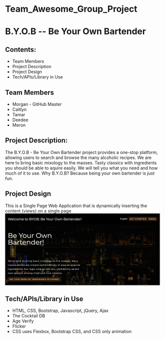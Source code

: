 # Team_Awesome_Group_Project

# B.Y.O.B -- Be Your Own Bartender

## Contents:
- Team Members
- Project Description
- Project Design
- Tech/APIs/Library in Use

## Team Members
- Morgan  - GitHub Master
- Caitlyn
- Tamar
- Deedee
- Meron

## Project Description:
The B.Y.O.B - Be Your Own Bartender project provides a one-stop platform, allowing users to search and browse the many alcoholic recipes. We are here to bring basic mixology to the masses.  Tasty classics with ingredients you should be able to aquire easily. We will tell you what you need and how much of it to use.
Why B.Y.O.B? Because being your own bartender is just fun.

## Project Design
This is a Single Page Web Application that is dynamically inserting the content (views) on a single page
![](images/byob-screenshot.png)

## Tech/APIs/Library in Use
- HTML, CSS, Bootstrap, Javascript, jQuery, Ajax 
- The Cocktail DB 
- Age Verify
- Flicker
- CSS uses Flexbox, Bootstrap CSS, and CSS only animation
